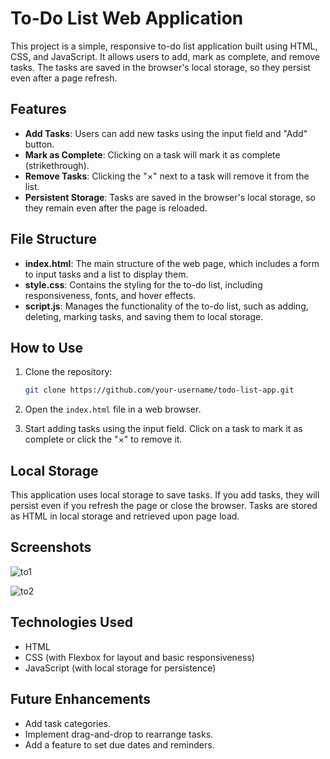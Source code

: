 # To-Do List Web Application

This project is a simple, responsive to-do list application built using HTML, CSS, and JavaScript. It allows users to add, mark as complete, and remove tasks. The tasks are saved in the browser's local storage, so they persist even after a page refresh.

## Features

- **Add Tasks**: Users can add new tasks using the input field and "Add" button.
- **Mark as Complete**: Clicking on a task will mark it as complete (strikethrough).
- **Remove Tasks**: Clicking the "×" next to a task will remove it from the list.
- **Persistent Storage**: Tasks are saved in the browser's local storage, so they remain even after the page is reloaded.

## File Structure

- **index.html**: The main structure of the web page, which includes a form to input tasks and a list to display them.
- **style.css**: Contains the styling for the to-do list, including responsiveness, fonts, and hover effects.
- **script.js**: Manages the functionality of the to-do list, such as adding, deleting, marking tasks, and saving them to local storage.

## How to Use

1. Clone the repository:

   ```bash
   git clone https://github.com/your-username/todo-list-app.git
   ```

2. Open the `index.html` file in a web browser.

3. Start adding tasks using the input field. Click on a task to mark it as complete or click the "×" to remove it.

## Local Storage

This application uses local storage to save tasks. If you add tasks, they will persist even if you refresh the page or close the browser. Tasks are stored as HTML in local storage and retrieved upon page load.

## Screenshots

![to1](https://github.com/user-attachments/assets/d384feb7-467b-4423-9e3a-b57dd11fecb1)

![to2](https://github.com/user-attachments/assets/23e676be-bcf3-4cfb-97a3-d87756f91a6f)



## Technologies Used

- HTML
- CSS (with Flexbox for layout and basic responsiveness)
- JavaScript (with local storage for persistence)

## Future Enhancements

- Add task categories.
- Implement drag-and-drop to rearrange tasks.
- Add a feature to set due dates and reminders.
